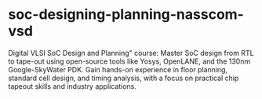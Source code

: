 # soc-designing-planning-nasscom-vsd
Digital VLSI SoC Design and Planning" course: Master SoC design from RTL to tape-out using open-source tools like Yosys, OpenLANE, and the 130nm Google-SkyWater PDK. Gain hands-on experience in floor planning, standard cell design, and timing analysis, with a focus on practical chip tapeout skills and industry applications.
